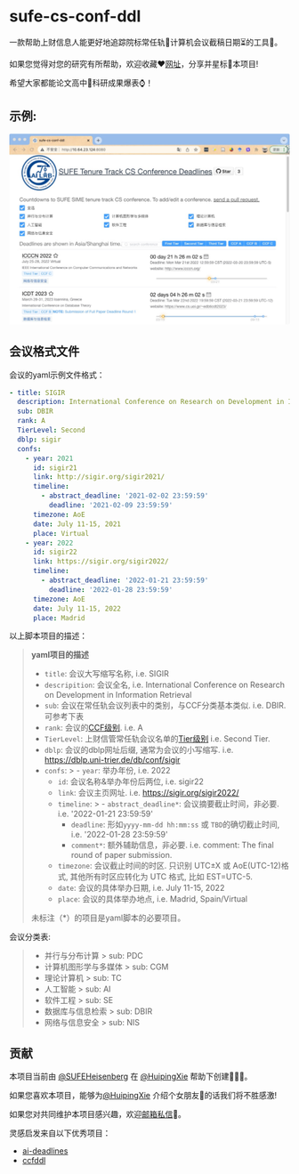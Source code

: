 # sufe-cs-conf-ddl

一款帮助上财信息人能更好地追踪院标常任轨🎰计算机会议截稿日期⏳的工具🔧。

如果您觉得对您的研究有所帮助，欢迎收藏❤️[网址](www.baidu.com)，分享并星标🌟本项目!

希望大家都能论文高中🎉科研成果爆表⌚️！
## 示例:

[![示例预览](.conf_list/screenshot.png)](https://github.com/SUFEHeisenberg/sufe-cs-conf-ddl/blob/main/.conf_list/screenshot.png)

## 会议格式文件
会议的yaml示例文件格式：
```yaml
- title: SIGIR
  description: International Conference on Research on Development in Information Retrieval
  sub: DBIR
  rank: A
  TierLevel: Second
  dblp: sigir
  confs:
    - year: 2021
      id: sigir21
      link: http://sigir.org/sigir2021/
      timeline:
        - abstract_deadline: '2021-02-02 23:59:59'
          deadline: '2021-02-09 23:59:59'
      timezone: AoE
      date: July 11-15, 2021
      place: Virtual
    - year: 2022
      id: sigir22
      link: https://sigir.org/sigir2022/
      timeline:
        - abstract_deadline: '2022-01-21 23:59:59'
          deadline: '2022-01-28 23:59:59'
      timezone: AoE
      date: July 11-15, 2022
      place: Madrid
```
以上脚本项目的描述：

> **yaml项目的描述**
>
> - `title`: 会议大写缩写名称, i.e. SIGIR
> - `descripition`: 会议全名, i.e. International Conference on Research on Development in Information Retrieval
> - `sub`: 会议在常任轨会议列表中的类别，与CCF分类基本类似. i.e. DBIR. 可参考下表
> - `rank`: 会议的[CCF级别](https://www.ccf.org.cn/c/2019-04-25/663625.shtml). i.e. A
> - `TierLevel`: 上财信管常任轨会议名单的[Tier级别](https://github.com/SUFEHeisenberg/sufe-cs-conf-ddl/blob/main/.conf_list/SIME_tenure_CCF.xlsx) i.e. Second Tier.
> - `dblp`: 会议的dblp网址后缀, 通常为会议的小写缩写. i.e. https://dblp.uni-trier.de/db/conf/sigir
> - `confs`:
    >   - `year`: 举办年份, i.e. 2022
>   - `id`: 会议名称&举办年份后两位, i.e. sigir22
>   - `link`: 会议主页网址. i.e. https://sigir.org/sigir2022/
>   - `timeline`:
      >     - `abstract_deadline*`: 会议摘要截止时间，非必要. i.e. '2022-01-21 23:59:59'
>     - `deadline`: 形如`yyyy-mm-dd hh:mm:ss` 或 `TBD`的确切截止时间, i.e. '2022-01-28 23:59:59'
>     - `comment*`: 额外辅助信息，非必要. i.e. comment: The final round of paper submission.
>   - `timezone`: 会议截止时间的时区. 只识别 UTC±X 或 AoE(UTC-12)格式, 其他所有时区应转化为 UTC 格式, 比如 EST=UTC-5.
>   - `date`: 会议的具体举办日期, i.e. July 11-15, 2022
>   - `place`: 会议的具体举办地点, i.e. Madrid, Spain/Virtual
>
> 未标注（*）的项目是yaml脚本的必要项目。

会议分类表:
> - 并行与分布计算
    >   sub: PDC
> - 计算机图形学与多媒体
    >   sub: CGM
> - 理论计算机
    >   sub: TC
> - 人工智能
    >   sub: AI
> - 软件工程
    >   sub: SE
> - 数据库与信息检索
    >   sub: DBIR
> - 网络与信息安全
    >   sub: NIS



## 贡献

本项目当前由 [@SUFEHeisenberg](https://github.com/SUFEHeisenberg) 在 [@HuipingXie](https://github.com/HuipingXie) 帮助下创建👨🏻‍💻。 

如果您喜欢本项目，能够为[@HuipingXie](https://github.com/HuipingXie) 介绍个女朋友👧的话我们将不胜感激!

如果您对共同维护本项目感兴趣，欢迎[邮箱私信](mailto:wangziyuan@163.sufe.edu.cn)👏。

灵感启发来自以下优秀项目：
- [ai-deadlines](https://aideadlin.es/) 
- [ccfddl](https://ccfddl.github.io/)